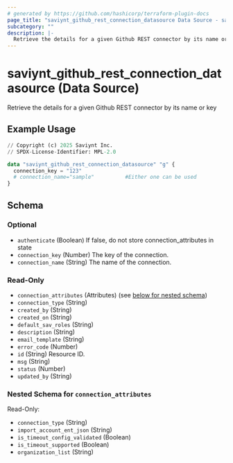 ```yaml
---
# generated by https://github.com/hashicorp/terraform-plugin-docs
page_title: "saviynt_github_rest_connection_datasource Data Source - saviynt"
subcategory: ""
description: |-
  Retrieve the details for a given Github REST connector by its name or key
---
```


# saviynt_github_rest_connection_datasource (Data Source)

Retrieve the details for a given Github REST connector by its name or key

## Example Usage

```terraform
// Copyright (c) 2025 Saviynt Inc.
// SPDX-License-Identifier: MPL-2.0

data "saviynt_github_rest_connection_datasource" "g" {
  connection_key = "123"
  # connection_name="sample"          #Either one can be used
}
```

<!-- schema generated by tfplugindocs -->
## Schema

### Optional

- `authenticate` (Boolean) If false, do not store connection_attributes in state
- `connection_key` (Number) The key of the connection.
- `connection_name` (String) The name of the connection.

### Read-Only

- `connection_attributes` (Attributes) (see [below for nested schema](#nestedatt--connection_attributes))
- `connection_type` (String)
- `created_by` (String)
- `created_on` (String)
- `default_sav_roles` (String)
- `description` (String)
- `email_template` (String)
- `error_code` (Number)
- `id` (String) Resource ID.
- `msg` (String)
- `status` (Number)
- `updated_by` (String)

<a id="nestedatt--connection_attributes"></a>
### Nested Schema for `connection_attributes`

Read-Only:

- `connection_type` (String)
- `import_account_ent_json` (String)
- `is_timeout_config_validated` (Boolean)
- `is_timeout_supported` (Boolean)
- `organization_list` (String)
